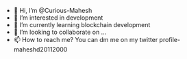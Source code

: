 - 👋 Hi, I’m @Curious-Mahesh
- 👀 I’m interested in development
- 🌱 I’m currently learning blockchain development
- 💞️ I’m looking to collaborate on ...
- 📫 How to reach me?
You can dm me on my twitter profile- maheshd20112000


<!---
Curious-Mahesh/Curious-Mahesh is a ✨ special ✨ repository because its `README.md` (this file) appears on your GitHub profile.
You can click the Preview link to take a look at your changes.
--->

